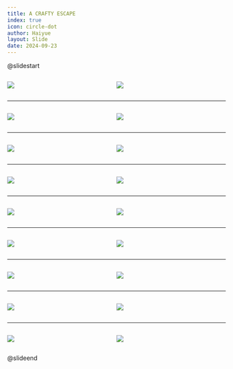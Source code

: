 ```yaml
---
title: A CRAFTY ESCAPE
index: true
icon: circle-dot
author: Haiyue
layout: Slide
date: 2024-09-23
---
```

 
@slidestart

<div style="display:flex">
<div style="flex:1">

![](/reading/english/Level-X/A%20CRAFTY%20ESCAPE/001.webp)
</div>
<div style="flex:1">

![](/reading/english/Level-X/A%20CRAFTY%20ESCAPE/002.webp)
</div>
</div>

---

<div style="display:flex">
<div style="flex:1">

![](/reading/english/Level-X/A%20CRAFTY%20ESCAPE/003.webp)
</div>
<div style="flex:1">

![](/reading/english/Level-X/A%20CRAFTY%20ESCAPE/004.webp)
</div>
</div>

---

<div style="display:flex">
<div style="flex:1">

![](/reading/english/Level-X/A%20CRAFTY%20ESCAPE/005.webp)
</div>
<div style="flex:1">

![](/reading/english/Level-X/A%20CRAFTY%20ESCAPE/006.webp)
</div>
</div>

---

<div style="display:flex">
<div style="flex:1">

![](/reading/english/Level-X/A%20CRAFTY%20ESCAPE/007.webp)
</div>
<div style="flex:1">

![](/reading/english/Level-X/A%20CRAFTY%20ESCAPE/008.webp)
</div>
</div>

---

<div style="display:flex">
<div style="flex:1">

![](/reading/english/Level-X/A%20CRAFTY%20ESCAPE/009.webp)
</div>
<div style="flex:1">

![](/reading/english/Level-X/A%20CRAFTY%20ESCAPE/010.webp)
</div>
</div>

---

<div style="display:flex">
<div style="flex:1">

![](/reading/english/Level-X/A%20CRAFTY%20ESCAPE/011.webp)
</div>
<div style="flex:1">

![](/reading/english/Level-X/A%20CRAFTY%20ESCAPE/012.webp)
</div>
</div>

---

<div style="display:flex">
<div style="flex:1">

![](/reading/english/Level-X/A%20CRAFTY%20ESCAPE/013.webp)
</div>
<div style="flex:1">

![](/reading/english/Level-X/A%20CRAFTY%20ESCAPE/014.webp)
</div>
</div>

---

<div style="display:flex">
<div style="flex:1">

![](/reading/english/Level-X/A%20CRAFTY%20ESCAPE/015.webp)
</div>
<div style="flex:1">

![](/reading/english/Level-X/A%20CRAFTY%20ESCAPE/016.webp)
</div>
</div>

---

<div style="display:flex">
<div style="flex:1">

![](/reading/english/Level-X/A%20CRAFTY%20ESCAPE/017.webp)
</div>
<div style="flex:1">

![](/reading/english/Level-X/A%20CRAFTY%20ESCAPE/018.webp)
</div>
</div>

@slideend